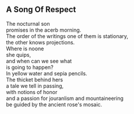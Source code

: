 A Song Of Respect
-----------------
The nocturnal son  
promises in the acerb morning.  
The order of the writings one of them is stationary,  
the other knows projections.  
Where is noone  
she quips,  
and when can we see what  
is going to happen?  
In yellow water and sepia pencils.  
The thicket behind hers  
a tale we tell in passing,  
with notions of honor  
and a passion for jouranlism and mountaineering  
be guided by the ancient rose's mosaic.  
